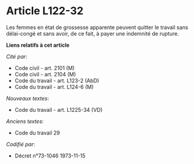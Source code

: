 # Article L122-32

Les femmes en état de grossesse apparente peuvent quitter le travail sans délai-congé et sans avoir, de ce fait, à payer une
indemnité de rupture.

**Liens relatifs à cet article**

_Cité par_:

  - Code civil - art. 2101 (M)
  - Code civil - art. 2104 (M)
  - Code du travail - art. L123-2 (AbD)
  - Code du travail - art. L124-6 (M)

_Nouveaux textes_:

  - Code du travail - art. L1225-34 (VD)

_Anciens textes_:

  - Code du travail 29

_Codifié par_:

  - Décret n°73-1046 1973-11-15
